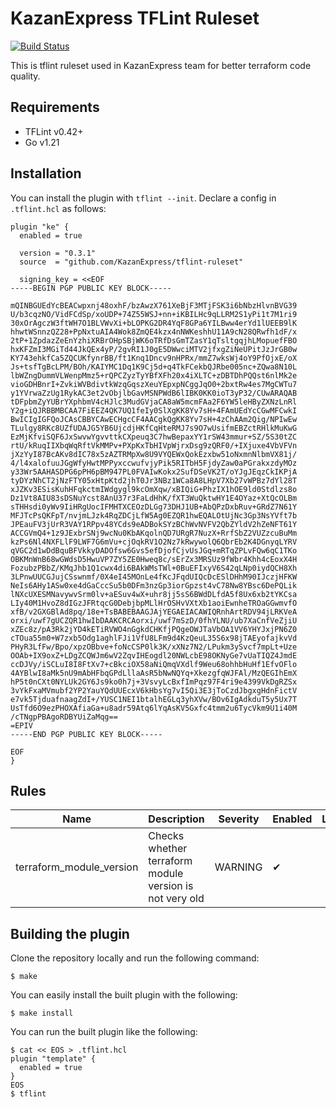 # KazanExpress TFLint Ruleset
[![Build Status](https://github.com/KazanExpress/tflint-ruleset/workflows/build/badge.svg?branch=main)](https://github.com/KazanExpress/tflint-ruleset/actions)

This is tflint ruleset used in KazanExpress team for better terraform code quality.

## Requirements

- TFLint v0.42+
- Go v1.21

## Installation

You can install the plugin with `tflint --init`. Declare a config in `.tflint.hcl` as follows:

```hcl
plugin "ke" {
  enabled = true

  version = "0.3.1"
  source  = "github.com/KazanExpress/tflint-ruleset"

  signing_key = <<EOF
-----BEGIN PGP PUBLIC KEY BLOCK-----

mQINBGUEdYcBEACwpxnj48oxhF/bzAwzX761XeBjF3MTjFSK3i6bNbzHlvnBVG39
U/b3cqzNO/VidFCdSp/xoUDP+74Z55WSJ+nn+iKBILHc9qLLRM2S1yPi1t7M1ri9
30xOrAgczW3ftWH7O1BLVWvXi+bLOPKG2DR4YqF8GPa6YILBww4erYd1lUEEB9lK
hhwtWSnnzQZ28+PpNxtuAIA4Wok8ZmQE4kzx4nNWKeshhU11A9cN28QRwfh1dF/x
2tP+1ZpdazZeEnYzhiXRBrOHpSBjWK6oTRfDsGmTZasY1qTsltgqjhLMopuefFBO
hxKFZmI3MGiTd44JkQEx4yP/2gvRI1J0gE5DWwciMTV2jfxgZiNeUPitJzJrGB0w
KY743ehkfCa5ZQCUKfynrBB/ft1Knq1Dncv9nHPRx/mmZ7wksWj4oY9PfOjxE/oX
Js+tsfTgBcLPM/BOh/KAIYMC1Dq1K9Cj5d+q4TkFCekbQJRbe005nc+ZQwa8N10L
lbWZngDummVLWenpMmz5+rQPCZyzTyYBfXFh20x4iXLTC+zDBTDhPQQst6nlMk2e
vioGDHBnrI+ZvkiWVBdivtkWzqGqszXeuYEpxpNCggJqO0+2bxtRw4es7MgCWTu7
y1YVrwaZzUg1RykAC3et2vObjlbGavMSNPWdB6lIBK0KK0ioT3yP32/CUwARAQAB
tDFpbmZyYUBrYXphbmV4cHJlc3MudGVjaCA8aW5mcmFAa2F6YW5leHByZXNzLnRl
Y2g+iQJRBBMBCAA7FiEEZ4QK7UQ1feIy0SlXgKK8Yv7sH+4FAmUEdYcCGwMFCwkI
BwICIgIGFQoJCAsCBBYCAwECHgcCF4AACgkQgKK8Yv7sH+4zChAAm2Qig/NPIwEw
TLulgy8RKc8UZfUDAJG5YB6UjcdjHKfCqHteRMJ7s9O7wUsifmEBZctRHlkMuKwG
EzMjKfviSQF6JxSwvwYgvvttkCXpeuq3C7hwBepaxYY1rSW43mmur+SZ/5S30tZC
rtU/kRuqIIXbqWqRftVkMMPv+PXpKxTbHIVpWjrxDsg9zQRF0/+IXjuxe4VbVFVn
jXzYyI87BcAKv8dIC78x5zAZTRMpXw8U9VYQEWxQokEzxbw51oNxmnNlbmVX81j/
4/l4xalofuuJGgWfyHwtMPPyxccwufvjyPik5RITbH5FjdyZaw0aPGrakxzdyMOz
y33Wr5AAHASDPG6pPH6pBM947PL0FVAIwKokx2SufDSeVK2T/oYJgJEqzCkIKPjA
tyDYzNhCT2jNzFTY05xHtpKtd2jhT0Jr3NBz1WCa8A8LHpV7Xb27vWPBz7dYl28T
xJZKv3ESisKuhHFqkctmIWdgygl9kcOmXqw/xBIQiG+PhzIX1hOE9ld0Stdlzs8o
Dz1Vt8AIU83sDSNuYcst8AnU37r3FaLdHhK/fXT3WuQktwHY1E4OYaz+XtQcOLBm
sTHHsdi0yWv9IiHRgUocIFMHTXCEOzDLGg73DHJ1UB+AbQPzDxbRuv+GRdZ7N61Y
MFJTcPsQKFpT/nvjmLJzk4RqZDCjLfW5Ag0EZQR1hwEQALOtUjNc3Gp3NsYVft7b
JPEauFV3jUrR3VAY1RPpv48YCds9eADBokSYzBChWvNVFV2QbZYldV2hZeNFT61Y
ACCGVmQ4+1z9JExbrSNj9wcNu0KbAKqolnQD7URgR7NuzX+RrfSbZ2VUZzcuBuMm
kzPs6Nl4NXFLlF9LWF7G6mVu+cjOqkRV1O2Nz7kRwywolQ6QbrEb2K4DGnyqLYRV
qVGC2d1wDdBquBFVkkyDADOfsw6Gvs5efDjofCjvUsJGq+mRTqZPLvFQw6qC1TKo
OBKMnWnB68wGWdsD5HwuVP7ZY5ZE0Hweq8c/sErZx3MRSUz9fWbr4Khh4cEoxX4H
FozubzPBbZ/KMqJhb1Q1cwx4di6BAkWMsTWl+0BuEFIxyV6S42qLNp0iydQCH8Xh
3LPnwUUCGJujCSswnmf/0X4eI45MOnLe4fKcJFqdUIQcDcESlDHhM90IJczjHFKW
NeIs6AHy1ASw0xe4dGaCccSu5b0DFm3nzGp3iorGpzst4vC78Nw8YBsc6DePQLik
lNXcUXESMNavywvSrm0lv+aESuv4wX+uhr8jj5sS6BWdDLfdA5f8Ux6xb2tYKCsa
LIy40M1HvoZ8dIGzJFRtqcG0DebjbpMLlHrOSHvVXtXb1aoiEwnheTROaGGwmvfO
xfB/v2GXGBlAd8pq/18e+TsBABEBAAGJAjYEGAEIACAWIQRnhArtRDV94jLRKVeA
orxi/uwf7gUCZQR1hwIbDAAKCRCAorxi/uwf7mSzD/0fhYLNU/ub7XaCnfVeZjiU
xZEc8z/pA3Rk2jYD4kETiRVWO4nGgkdCHKfjPQgeOWJTaVbOA1VV6YHYJxjPN6Z0
cTOua55m0+W7zxb5Odg1aghlFJi1VfU8LFm9d4KzQeuL35S6x98jTAEyofajkvVd
PHyR3LfFw/Bpo/xpzOBbve+foNcCSP0lk3K/xXNz7N2/LPukm3ySvcf7mpLt+Uze
OOAb+IX9oxZ+LDgZCQWJm6wV2ZqvIHEogdl20NWLcbE98OKNyGe7vUaTIQZ4JmdE
ccDJVy/iSCLuI8I8FtXv7+cBkciOX58aNiQmqVXdlf9Weu68ohhbHuHf1EfvOFlo
4AYBlwI8aMk5nU9mAbHFbqGPdLllaAsR5bNwNQYq+XkezgfqWJFAl/MzQEGIhEmX
hP5t0nCXt0NYLUk2GY6Js9ko0h7j+3VsvyLcBxfImPqz97F4ri9e4399VkDgRZSx
3vYkFxaMVmubf2YP2YauYQdUUEcxV6kHbsYg7vI5Qi3E3jToCzdJbgxgHdnFictV
e7vk5TjduafnaagZdI+/YUSC1NEI1btalhEGLq3yhXVw/BOv6IgAdkduT5y5Ux7T
UsTfd6O9ezPHOXAfiaGa+u8adr59Atq6lYqAsKV5Gxfc4tmm2u6TycVkm9U1i40M
/cTNgpPBAgoRDBYUiZaMqg==
=EPIV
-----END PGP PUBLIC KEY BLOCK-----

EOF
}
```

## Rules

|Name|Description|Severity|Enabled|Link|
| --- | --- | --- | --- | --- |
|terraform_module_version| Checks whether terraform module version is not very old|WARNING|✔||

## Building the plugin

Clone the repository locally and run the following command:

```
$ make
```

You can easily install the built plugin with the following:

```
$ make install
```

You can run the built plugin like the following:

```
$ cat << EOS > .tflint.hcl
plugin "template" {
  enabled = true
}
EOS
$ tflint
```
